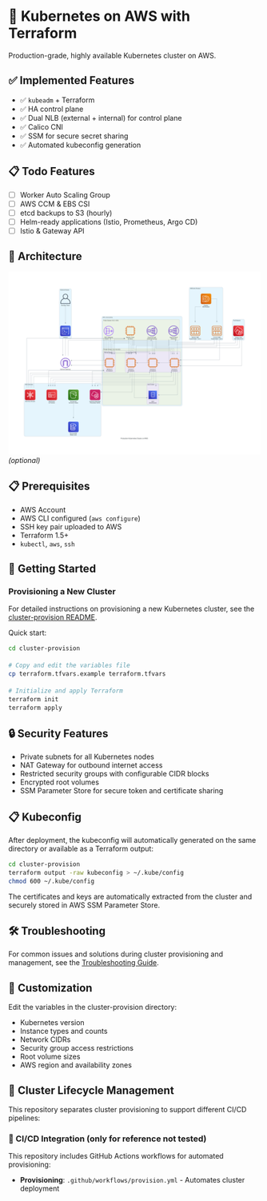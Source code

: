 # 🚀 Kubernetes on AWS with Terraform

Production-grade, highly available Kubernetes cluster on AWS.

## ✅ Implemented Features

- ✅ `kubeadm` + Terraform
- ✅ HA control plane
- ✅ Dual NLB (external + internal) for control plane
- ✅ Calico CNI
- ✅ SSM for secure secret sharing
- ✅ Automated kubeconfig generation

## 📋 Todo Features

- ☐ Worker Auto Scaling Group
- ☐ AWS CCM & EBS CSI
- ☐ etcd backups to S3 (hourly)
- ☐ Helm-ready applications (Istio, Prometheus, Argo CD)
- ☐ Istio & Gateway API

## 🔧 Architecture

![Cluster Diagram](./docs/k8s-cluster-architecture.png) *(optional)*

## 📋 Prerequisites

- AWS Account
- AWS CLI configured (`aws configure`)
- SSH key pair uploaded to AWS
- Terraform 1.5+
- `kubectl`, `aws`, `ssh`

## 🚀 Getting Started

### Provisioning a New Cluster

For detailed instructions on provisioning a new Kubernetes cluster, see the [cluster-provision README](./cluster-provision/README.md).

Quick start:

```bash
cd cluster-provision

# Copy and edit the variables file
cp terraform.tfvars.example terraform.tfvars

# Initialize and apply Terraform
terraform init
terraform apply
```
## 🔒 Security Features

- Private subnets for all Kubernetes nodes
- NAT Gateway for outbound internet access
- Restricted security groups with configurable CIDR blocks
- Encrypted root volumes
- SSM Parameter Store for secure token and certificate sharing

## 📋 Kubeconfig

After deployment, the kubeconfig will automatically generated on the same directory or available as a Terraform output:

```bash
cd cluster-provision
terraform output -raw kubeconfig > ~/.kube/config
chmod 600 ~/.kube/config
```

The certificates and keys are automatically extracted from the cluster and securely stored in AWS SSM Parameter Store.

## 🛠️ Troubleshooting

For common issues and solutions during cluster provisioning and management, see the [Troubleshooting Guide](./docs/TROUBLESHOOTING.md).

## 🔧 Customization

Edit the variables in the cluster-provision directory:

- Kubernetes version
- Instance types and counts
- Network CIDRs
- Security group access restrictions
- Root volume sizes
- AWS region and availability zones

## 🔄 Cluster Lifecycle Management

This repository separates cluster provisioning to support different CI/CD pipelines:

### 🤖 CI/CD Integration (only for reference not tested)

This repository includes GitHub Actions workflows for automated provisioning:

- **Provisioning**: `.github/workflows/provision.yml` - Automates cluster deployment
